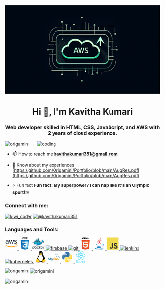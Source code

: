 ![logo](https://github.com/Origamini/Origamini/blob/main/gitimoo.jpg)
<h1 align="center">Hi 👋, I'm Kavitha Kumari</h1>
<h3 align="center">Web developer skilled in HTML, CSS, JavaScript, and AWS with 2 years of cloud experience.</h3>

<img align="right" alt="coding" width="400" src="https://ih1.redbubble.net/image.5090038845.1125/raf,360x360,075,t,fafafa:ca443f4786.u9.jpg">

<p align="left"> <img src="https://komarev.com/ghpvc/?username=origamini&label=Profile%20views&color=0e75b6&style=flat" alt="origamini" /> </p>

- 📫 How to reach me **kavithakumari351@gmail.com**

- 📄 Know about my experiences [https://github.com/Origamini/Portfolio/blob/main/AugRes.pdf](https://github.com/Origamini/Portfolio/blob/main/AugRes.pdf)

- ⚡ Fun fact **Fun fact: My superpower? I can nap like it's an Olympic sport!💤**

<h3 align="left">Connect with me:</h3>
<p align="left">
<a href="https://www.youtube.com/c/kiwi_coder" target="blank"><img align="center" src="https://raw.githubusercontent.com/rahuldkjain/github-profile-readme-generator/master/src/images/icons/Social/youtube.svg" alt="kiwi_coder" height="30" width="40" /></a>
<a href="https://www.hackerrank.com/@kavithakumari351" target="blank"><img align="center" src="https://raw.githubusercontent.com/rahuldkjain/github-profile-readme-generator/master/src/images/icons/Social/hackerrank.svg" alt="@kavithakumari351" height="30" width="40" /></a>
</p>

<h3 align="left">Languages and Tools:</h3>
<p align="left"> <a href="https://aws.amazon.com" target="_blank" rel="noreferrer"> <img src="https://raw.githubusercontent.com/devicons/devicon/master/icons/amazonwebservices/amazonwebservices-original-wordmark.svg" alt="aws" width="40" height="40"/> </a> <a href="https://www.w3schools.com/css/" target="_blank" rel="noreferrer"> <img src="https://raw.githubusercontent.com/devicons/devicon/master/icons/css3/css3-original-wordmark.svg" alt="css3" width="40" height="40"/> </a> <a href="https://www.docker.com/" target="_blank" rel="noreferrer"> <img src="https://raw.githubusercontent.com/devicons/devicon/master/icons/docker/docker-original-wordmark.svg" alt="docker" width="40" height="40"/> </a> <a href="https://firebase.google.com/" target="_blank" rel="noreferrer"> <img src="https://www.vectorlogo.zone/logos/firebase/firebase-icon.svg" alt="firebase" width="40" height="40"/> </a> <a href="https://git-scm.com/" target="_blank" rel="noreferrer"> <img src="https://www.vectorlogo.zone/logos/git-scm/git-scm-icon.svg" alt="git" width="40" height="40"/> </a> <a href="https://www.w3.org/html/" target="_blank" rel="noreferrer"> <img src="https://raw.githubusercontent.com/devicons/devicon/master/icons/html5/html5-original-wordmark.svg" alt="html5" width="40" height="40"/> </a> <a href="https://www.java.com" target="_blank" rel="noreferrer"> <img src="https://raw.githubusercontent.com/devicons/devicon/master/icons/java/java-original.svg" alt="java" width="40" height="40"/> </a> <a href="https://developer.mozilla.org/en-US/docs/Web/JavaScript" target="_blank" rel="noreferrer"> <img src="https://raw.githubusercontent.com/devicons/devicon/master/icons/javascript/javascript-original.svg" alt="javascript" width="40" height="40"/> </a> <a href="https://www.jenkins.io" target="_blank" rel="noreferrer"> <img src="https://www.vectorlogo.zone/logos/jenkins/jenkins-icon.svg" alt="jenkins" width="40" height="40"/> </a> <a href="https://kubernetes.io" target="_blank" rel="noreferrer"> <img src="https://www.vectorlogo.zone/logos/kubernetes/kubernetes-icon.svg" alt="kubernetes" width="40" height="40"/> </a> <a href="https://www.linux.org/" target="_blank" rel="noreferrer"> <img src="https://raw.githubusercontent.com/devicons/devicon/master/icons/linux/linux-original.svg" alt="linux" width="40" height="40"/> </a> <a href="https://www.mysql.com/" target="_blank" rel="noreferrer"> <img src="https://raw.githubusercontent.com/devicons/devicon/master/icons/mysql/mysql-original-wordmark.svg" alt="mysql" width="40" height="40"/> </a> <a href="https://www.python.org" target="_blank" rel="noreferrer"> <img src="https://raw.githubusercontent.com/devicons/devicon/master/icons/python/python-original.svg" alt="python" width="40" height="40"/> </a> <a href="https://reactjs.org/" target="_blank" rel="noreferrer"> <img src="https://raw.githubusercontent.com/devicons/devicon/master/icons/react/react-original-wordmark.svg" alt="react" width="40" height="40"/> </a> </p>

<p><img align="left" src="https://github-readme-stats.vercel.app/api/top-langs?username=origamini&show_icons=true&locale=en&layout=compact" alt="origamini" /></p>

<p>&nbsp;<img align="center" src="https://github-readme-stats.vercel.app/api?username=origamini&show_icons=true&locale=en" alt="origamini" /></p>

<p><img align="center" src="https://github-readme-streak-stats.herokuapp.com/?user=origamini&" alt="origamini" /></p>
